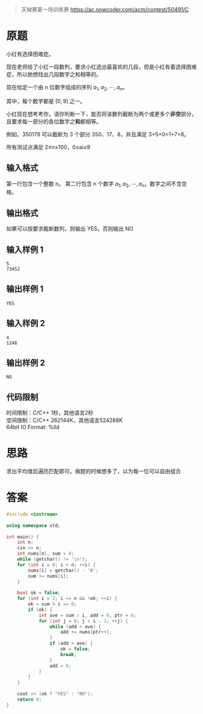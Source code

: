 > 天梯赛第一场训练赛
> https://ac.nowcoder.com/acm/contest/50491/C

# 原题

小红有选择困难症。

现在老师给了小红一段数列，要求小红选出最喜欢的几段，但是小红有着选择困难症，所以她想找出几段数字之和相等的。

现在给定一个由 n 位数字组成的序列 $a_1, a_2, \cdots, a_n$。

其中，每个数字都是 $[0,9]$ 之一。

小红现在想考考你，请你判断一下，能否将该数列截断为两个或更多个**非空**部分，且要求每一部分的各位数字之**和**都相等。

例如，350178 可以截断为 3 个部分 350、17、8，并且满足 3+5+0=1+7=8。

所有测试点满足 2≤n≤100，0≤ai≤9

## 输入格式

第一行包含一个整数 n。
第二行包含 n 个数字 $a_1, a_2, \cdots, a_n$，数字之间不含空格。

## 输出格式

如果可以按要求截断数列，则输出 YES，否则输出 NO

## 输入样例 1

```
5
73452
```

## 输出样例 1

```
YES
```

## 输入样例 2

```
4
1248
```

## 输出样例 2

```
NO
```

## 代码限制

时间限制：C/C++ 1秒，其他语言2秒  
空间限制：C/C++ 262144K，其他语言524288K  
64bit IO Format: %lld

# 思路

求出平均值后遍历匹配即可。做题的时候想多了，以为每一位可以自由组合

# 答案

```c++
#include <iostream>  
  
using namespace std;  
  
int main() {  
    int n;  
    cin >> n;  
    int nums[n], sum = 0;  
    while (getchar() != '\n');  
    for (int i = 0; i < n; ++i) {  
        nums[i] = getchar() - '0';  
        sum += nums[i];  
    }  
  
    bool ok = false;  
    for (int i = 2; i <= n && !ok; ++i) {  
        ok = sum % i == 0;  
        if (ok) {  
            int ave = sum / i, add = 0, ptr = 0;  
            for (int j = 0; j < i - 1; ++j) {  
                while (add < ave) {  
                    add += nums[ptr++];  
                }  
                if (add > ave) {  
                    ok = false;  
                    break;
                }  
                add = 0;  
            }  
        }  
    }  
  
    cout << (ok ? "YES" : "NO");  
    return 0;  
}
```